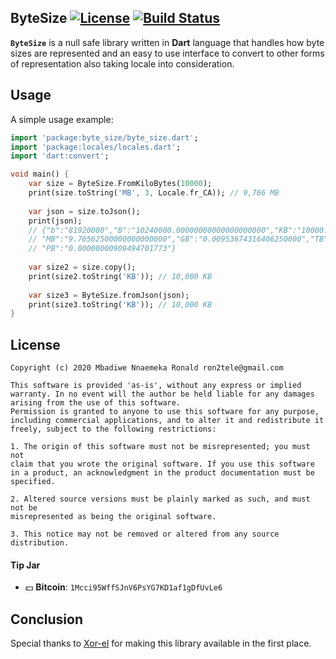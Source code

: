 ## ByteSize [![License](https://img.shields.io/badge/license-MIT-blue.svg)](https://github.com/Ron4fun/byte_size/blob/master/LICENSE) [![Build Status](https://travis-ci.org/Ron4fun/byte_size.svg?branch=master)](https://travis-ci.org/Ron4fun/byte_size)

**`ByteSize`** is a null safe library written in **Dart** language that handles how byte sizes are represented and an easy to use interface to convert to other forms of representation also taking locale into consideration.

## Usage

A simple usage example:

```dart
import 'package:byte_size/byte_size.dart';
import 'package:locales/locales.dart';
import 'dart:convert';

void main() {
    var size = ByteSize.FromKiloBytes(10000);
    print(size.toString('MB', 3, Locale.fr_CA)); // 9,766 MB
  
    var json = size.toJson();
    print(json);
    // {"b":"81920000","B":"10240000.00000000000000000000","KB":"10000.00000000000000000000",
    // "MB":"9.76562500000000000000","GB":"0.00953674316406250000","TB":"0.00000931322574615479",
    // "PB":"0.00000000909494701773"}
  
    var size2 = size.copy();
    print(size2.toString('KB')); // 10,000 KB
  
    var size3 = ByteSize.fromJson(json);
    print(size3.toString('KB')); // 10,000 KB
}
```
License
----------
    Copyright (c) 2020 Mbadiwe Nnaemeka Ronald ron2tele@gmail.com

    This software is provided 'as-is', without any express or implied
    warranty. In no event will the author be held liable for any damages
    arising from the use of this software.
    Permission is granted to anyone to use this software for any purpose,
    including commercial applications, and to alter it and redistribute it
    freely, subject to the following restrictions:
    
    1. The origin of this software must not be misrepresented; you must not
    claim that you wrote the original software. If you use this software
    in a product, an acknowledgment in the product documentation must be
    specified.
    
    2. Altered source versions must be plainly marked as such, and must not be
    misrepresented as being the original software.
    
    3. This notice may not be removed or altered from any source distribution.
        
     
#### Tip Jar
* :dollar: **Bitcoin**: `1Mcci95WffSJnV6PsYG7KD1af1gDfUvLe6`


Conclusion
--------------------------------------------------

   Special thanks to [Xor-el](https://github.com/xor-el) for making this library available in the first place.
